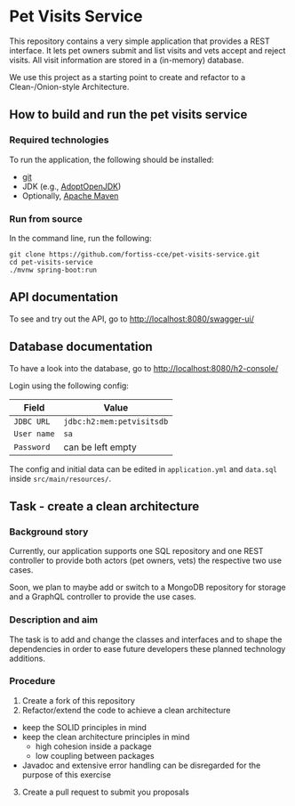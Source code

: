 # Pet Visits Service

This repository contains a very simple application 
that provides a REST interface.
It lets pet owners submit and list visits and vets accept and reject visits.
All visit information are stored in a (in-memory) database.

We use this project as a starting point 
to create and refactor to a Clean-/Onion-style Architecture.

## How to build and run the pet visits service 

### Required technologies
To run the application, the following should be installed:
* [git](https://git-scm.com/downloads)
* JDK (e.g., [AdoptOpenJDK](https://adoptopenjdk.net/))
* Optionally, [Apache Maven](https://maven.apache.org/install.html)

### Run from source
In the command line, run the following:

```shell
git clone https://github.com/fortiss-cce/pet-visits-service.git
cd pet-visits-service
./mvnw spring-boot:run
```

## API documentation
To see and try out the API, go to 
[http://localhost:8080/swagger-ui/](http://localhost:8080/swagger-ui/)

## Database documentation
To have a look into the database, go to 
[http://localhost:8080/h2-console/](http://localhost:8080/h2-console/)

Login using the following config:
  
| Field       | Value                     |
|-------------|---------------------------|
| `JDBC URL`  | `jdbc:h2:mem:petvisitsdb` |
| `User name` | `sa`                      |
| `Password`  | can be left empty         |

The config and initial data can be edited in 
`application.yml` and `data.sql` 
inside `src/main/resources/`.


## Task - create a clean architecture

### Background story
Currently, our application supports
one SQL repository and one REST controller
to provide both actors (pet owners, vets) the respective two use cases.

Soon, we plan to maybe add or switch
to a MongoDB repository for storage and a GraphQL controller
to provide the use cases.

### Description and aim
The task is
to add and change the classes and interfaces and
to shape the dependencies
in order to ease future developers these planned technology additions.

### Procedure
1. Create a fork of this repository
2. Refactor/extend the code to achieve a clean architecture
  * keep the SOLID principles in mind
  * keep the clean architecture principles in mind
    * high cohesion inside a package
    * low coupling between packages
  * Javadoc and extensive error handling can be disregarded for the purpose of this exercise
  
3. Create a pull request to submit you proposals